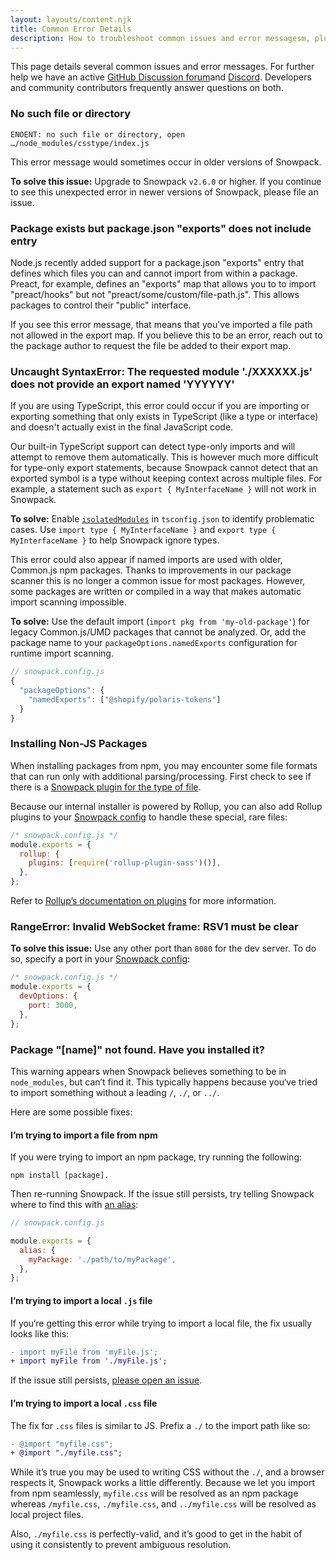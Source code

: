 ```yaml
---
layout: layouts/content.njk
title: Common Error Details
description: How to troubleshoot common issues and error messagesm, plus our resources for getting help.
---
```


This page details several common issues and error messages. For further help we have an active [GitHub Discussion forum](https://github.com/snowpackjs/snowpack/discussions)and [Discord](https://discord.gg/snowpack). Developers and community contributors frequently answer questions on both.

### No such file or directory

```
ENOENT: no such file or directory, open …/node_modules/csstype/index.js
```

This error message would sometimes occur in older versions of Snowpack.

**To solve this issue:** Upgrade to Snowpack `v2.6.0` or higher. If you continue to see this unexpected error in newer versions of Snowpack, please file an issue.

### Package exists but package.json "exports" does not include entry

Node.js recently added support for a package.json "exports" entry that defines which files you can and cannot import from within a package. Preact, for example, defines an "exports" map that allows you to to import "preact/hooks" but not "preact/some/custom/file-path.js". This allows packages to control their "public" interface.

If you see this error message, that means that you've imported a file path not allowed in the export map. If you believe this to be an error, reach out to the package author to request the file be added to their export map.

### Uncaught SyntaxError: The requested module './XXXXXX.js' does not provide an export named 'YYYYYY'

If you are using TypeScript, this error could occur if you are importing or exporting something that only exists in TypeScript (like a type or interface) and doesn't actually exist in the final JavaScript code.

Our built-in TypeScript support can detect type-only imports and will attempt to remove them automatically. This is however much more difficult for type-only export statements, because Snowpack cannot detect that an exported symbol is a type without keeping context across multiple files. For example, a statement such as `export { MyInterfaceName }` will not work in Snowpack.

**To solve:** Enable [`isolatedModules`](https://www.typescriptlang.org/tsconfig#isolatedModules) in `tsconfig.json` to identify problematic cases. Use `import type { MyInterfaceName }` and `export type { MyInterfaceName }` to help Snowpack ignore types.

This error could also appear if named imports are used with older, Common.js npm packages. Thanks to improvements in our package scanner this is no longer a common issue for most packages. However, some packages are written or compiled in a way that makes automatic import scanning impossible.

**To solve:** Use the default import (`import pkg from 'my-old-package'`) for legacy Common.js/UMD packages that cannot be analyzed. Or, add the package name to your `packageOptions.namedExports` configuration for runtime import scanning.

```js
// snowpack.config.js
{
  "packageOptions": {
    "namedExports": ["@shopify/polaris-tokens"]
  }
}
```

### Installing Non-JS Packages

When installing packages from npm, you may encounter some file formats that can run only with additional parsing/processing. First check to see if there is a [Snowpack plugin for the type of file](/plugins).

Because our internal installer is powered by Rollup, you can also add Rollup plugins to your [Snowpack config](/reference/configuration) to handle these special, rare files:

```js
/* snowpack.config.js */
module.exports = {
  rollup: {
    plugins: [require('rollup-plugin-sass')()],
  },
};
```

Refer to [Rollup’s documentation on plugins](https://rollupjs.org/guide/en/#using-plugins) for more information.

### RangeError: Invalid WebSocket frame: RSV1 must be clear

**To solve this issue:** Use any other port than `8080` for the dev server. To do so, specify a port in your [Snowpack config](/reference/configuration):

```js
/* snowpack.config.js */
module.exports = {
  devOptions: {
    port: 3000,
  },
};
```

### Package "[name]" not found. Have you installed it?

This warning appears when Snowpack believes something to be in `node_modules`, but can’t find it. This typically happens because you‘ve tried to import something without a leading `/`, `./`, or `../`.

Here are some possible fixes:

#### I’m trying to import a file from npm

If you were trying to import an npm package, try running the following:

```
npm install [package].
```

Then re-running Snowpack. If the issue still persists, try telling Snowpack where to find this with [an alias](https://www.snowpack.dev/reference/configuration#alias):

```js
// snowpack.config.js

module.exports = {
  alias: {
    myPackage: './path/to/myPackage',
  },
};
```

#### I’m trying to import a local `.js` file

If you‘re getting this error while trying to import a local file, the fix usually looks like this:

```diff
- import myFile from 'myFile.js';
+ import myFile from './myFile.js';
```

If the issue still persists, [please open an issue](https://github.com/snowpackjs/snowpack/issues/new/choose).

#### I’m trying to import a local `.css` file

The fix for `.css` files is similar to JS. Prefix a `./` to the import path like so:

```diff
- @import "myfile.css";
+ @import "./myfile.css";
```

While it’s true you may be used to writing CSS without the `./`, and a browser respects it, Snowpack works a little differently. Because we let you import from npm seamlessly, `myfile.css` will be resolved as an npm package whereas `/myfile.css`, `./myfile.css`, and `../myfile.css` will be resolved as local project files.

Also, `./myfile.css` is perfectly-valid, and it’s good to get in the habit of using it consistently to prevent ambiguous resolution.

